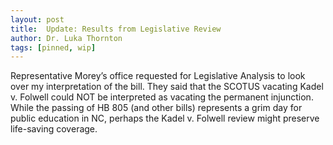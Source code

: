 ```yaml
---
layout: post
title:  Update: Results from Legislative Review
author: Dr. Luka Thornton
tags: [pinned, wip]
---
```


Representative Morey’s office requested for Legislative Analysis to look over my interpretation of the bill. They said that the SCOTUS vacating Kadel v. Folwell could NOT be interpreted as vacating the permanent injunction. While the passing of HB 805 (and other bills) represents a grim day for public education in NC, perhaps the Kadel v. Folwell review might preserve life-saving coverage.

